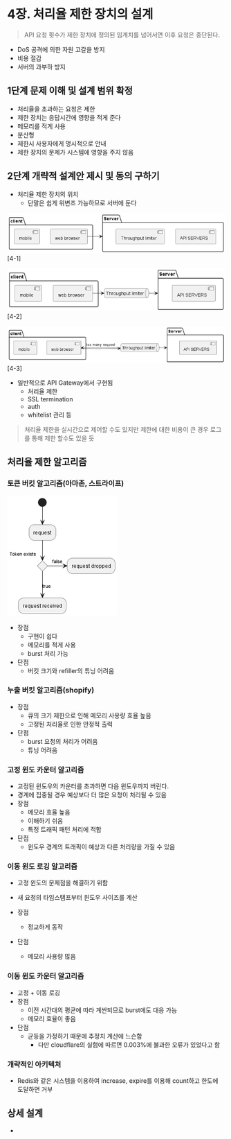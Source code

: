 # 4장. 처리율 제한 장치의 설계
> API 요청 횟수가 제한 장치에 정의된 임계치를 넘어서면 이후 요청은 중단된다.

* DoS 공격에 의한 자원 고갈을 방지
* 비용 절감
* 서버의 과부하 방지

## 1단계 문제 이해 및 설계 범위 확정
* 처리율을 초과하는 요청은 제한
* 제한 장치는 응답시간에 영향을 적게 준다
* 메모리를 적게 사용
* 분산형
* 제한시 사용자에게 명시적으로 안내
* 제한 장치의 문제가 시스템에 영향을 주지 않음

## 2단계 개략적 설계안 제시 및 동의 구하기
* 처리율 제한 장치의 위치
  * 단말은 쉽게 위변조 가능하므로 서버에 둔다
    

![img.png](img.png)[4-1]


![img_1.png](img_1.png)[4-2]

![img_2.png](img_2.png)[4-3]

* 일반적으로 API Gateway에서 구현됨
  * 처리율 제한
  * SSL termination
  * auth
  * whitelist 관리 등

> 처리율 제한을 실시간으로 제어할 수도 있지만 제한에 대한 비용이 큰 경우 로그를 통해 제한 할수도 있을 듯

## 처리율 제한 알고리즘
### 토큰 버킷 알고리즘(아마존, 스트라이프)
![img_3.png](img_3.png)

* 장점
  * 구현이 쉽다
  * 메모리를 적게 사용
  * burst 처리 가능
* 단점
  * 버킷 크기와 refiller의 튜닝 어려움
### 누출 버킷 알고리즘(shopify)

* 장점
  * 큐의 크기 제한으로 인해 메모리 사용량 효율 높음
  * 고정된 처리율로 인한 안정적 출력
* 단점
  * burst 요청의 처리가 어려움
  * 튜닝 어려움

### 고정 윈도 카운터 알고리즘
* 고정된 윈도우의 카운터를 초과하면 다음 윈도우까지 버린다.
* 경계에 집중될 경우 예상보다 더 많은 요청이 처리될 수 있음
* 장점
  * 메모리 효율 높음
  * 이해하기 쉬움
  * 특정 트래픽 패턴 처리에 적합
* 단점
  * 윈도우 경계의 트래픽이 예상과 다른 처리량을 가질 수 있음

### 이동 윈도 로깅 알고리즘
* 고정 윈도의 문제점을 해결하기 위함
* 새 요청의 타임스탬프부터 윈도우 사이즈를 계산

* 장점
  * 정교하게 동작
* 단점
  * 메모리 사용량 많음

### 이동 윈도 카운터 알고리즘
* 고정 + 이동 로깅
* 장점
  * 이전 시간대의 평균에 따라 계싼되므로 burst에도 대응 가능
  * 메모리 효율이 좋음
* 단점
  * 균등을 가정하기 때문에 추정치 계산에 느슨함
    * 다만 cloudflare의 실험에 따르면 0.003%에 불과한 오류가 있었다고 함

### 개략적인 아키텍처
* Redis와 같은 시스템을 이용하여 increase, expire를 이용해 count하고 한도에 도달하면 거부

## 상세 설계
* 